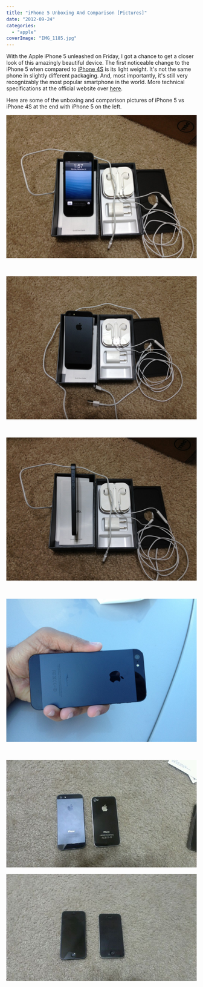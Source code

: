 ```yaml
---
title: "iPhone 5 Unboxing And Comparison [Pictures]"
date: "2012-09-24"
categories: 
  - "apple"
coverImage: "IMG_1185.jpg"
---
```


With the Apple iPhone 5 unleashed on Friday, I got a chance to get a closer look of this amazingly beautiful device. The first noticeable change to the iPhone 5 when compared to [iPhone 4S](http://icosmogeek.com/iphone-4s-unboxing-pictures/) is its light weight. It's not the same phone in slightly different packaging. And, most importantly, it's still very recognizably the most popular smartphone in the world. More technical specifications at the official website over [here](http://www.apple.com/iphone/specs.html).

Here are some of the unboxing and comparison pictures of iPhone 5 vs iPhone 4S at the end with iPhone 5 on the left.

[![](images/IMG_1193-1024x768.jpg "iPhone 5 unboxing")](http://iCosmoGeek.com/iphone-5-unboxing-and-comparison-pictures/img_1193/)

 

[![](images/IMG_1191-1024x768.jpg "iPhone 5 unboxing 2")](http://iCosmoGeek.com/iphone-5-unboxing-and-comparison-pictures/img_1191/)

 

[![](images/IMG_1195-1024x768.jpg "iPhone 5 unboxing 3")](http://iCosmoGeek.com/iphone-5-unboxing-and-comparison-pictures/img_1195/)

 

[![](images/IMG_1185-1024x768.jpg "iPhone 5 unboxing 3")](http://iCosmoGeek.com/iphone-5-unboxing-and-comparison-pictures/img_1185/)

 

[![](images/IMG_1200.jpg "iPhone 5 unboxing 4")](http://iCosmoGeek.com/iphone-5-unboxing-and-comparison-pictures/img_1200/)

[![](images/IMG_1202.jpg "iPhone 5 unboxing 5")](http://iCosmoGeek.com/iphone-5-unboxing-and-comparison-pictures/img_1202/)
